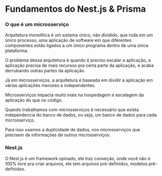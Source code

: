 # Fundamentos do Nest.js & Prisma

### O que é um microsserviço

Arquitetura monolítica é um sistema único, não dividido, que roda em um único processo, uma aplicação de software em que diferentes componentes estão ligados a um único programa dentro de uma única plataforma.

O problema dessa arquitetura é quando é preciso escalar a aplicação, a aplicação precisa de mais recursos pra certa parte da aplicação, e acaba derrubando outras partes da aplicação.

Já em microsserviços, a arquitetura é baseada em dividir a aplicação em várias aplicações menores e independentes.

Microsserviços impacta muito mais na hospedagem e escalagem da aplicação do que no código.

Quando trabalhamos com microsserviços é necessário que exista independencia do banco de dados, ou seja, um banco de dados para cada microsserviço.

Para isso usamos a duplicidade de dados, nos microsserviços que precisem de informações de outros microsserviços.

### Nest.js

O Nest.js é um framework opinado, ele traz conveção, onde você não é 100% livre pra criar arquivos, ele tem arquivos pré-definidos, modelos pré-definidos.